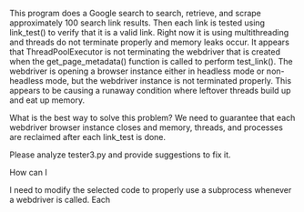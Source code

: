 
This program does a Google search to search, retrieve, and scrape approximately 100 search link results.  Then each link is tested using link_test() to verify that it is a valid link.  Right now it is using multithreading and threads do not terminate properly and memory leaks occur.  It appears that ThreadPoolExecutor is not terminating the webdriver that is created when the get_page_metadata() function is called to perform test_link().  The webdriver is opening a browser instance either in headless mode or non-headless mode, but the webdriver instance is not terminated properly.  This appears to be causing a runaway condition where leftover threads build up and eat up memory.  

What is the best way to solve this problem?  We need to guarantee that each webdriver browser instance closes and memory, threads, and processes are reclaimed after each link_test is done.  

Please analyze tester3.py and provide suggestions to fix it.

How can I 

I need to modify the selected code to properly use a subprocess whenever a webdriver is called.  Each 